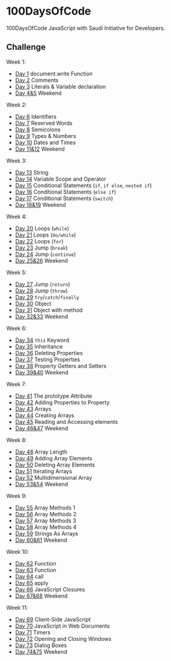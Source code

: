 # 100DaysOfCode
100DaysOfCode JavaScript with Saudi Initiative for Developers.

## Challenge
Week 1:
* [Day 1](https://codepen.io/ReemaSaleh/pen/gOYwqjb?editors=0010) document.write Function <br>
* [Day 2](https://codepen.io/ReemaSaleh/pen/VwZmyQz?editors=0010#0) Comments <br>
* [Day 3](https://codepen.io/ReemaSaleh/pen/PoYWzXW) Literals & Variable declaration <br>
* [Day 4&5](https://codepen.io/ReemaSaleh/pen/KKPamdP?editors=0010#0) Weekend <br>

Week 2:
* [Day 6](https://codepen.io/ReemaSaleh/pen/rNByMXN?editors=0010#0) Identifiers <br> 
* [Day 7](https://codepen.io/ReemaSaleh/pen/KKPWjpV?editors=0010#0) Reserved Words <br>
* [Day 8](https://codepen.io/ReemaSaleh/pen/GRKmOBV?editors=0010#0) Semicolons <br>
* [Day 9](https://codepen.io/ReemaSaleh/pen/MWgoyLg?editors=0010#0) Types & Numbers <br>
* [Day 10](https://codepen.io/ReemaSaleh/pen/OJLgoER?editors=0010#0) Dates and Times <br>
* [Day 11&12](https://codepen.io/ReemaSaleh/pen/KKPqEpj?editors=0010) Weekend <br>

Week 3:
* [Day 13](https://codepen.io/ReemaSaleh/pen/aboyXWr) String <br>
* [Day 14](https://codepen.io/ReemaSaleh/pen/GRKMrwB?editors=0010#0) Variable Scope and Operator <br>
* [Day 15](https://codepen.io/ReemaSaleh/pen/zYOEdMW?editors=0010#0) Conditional Statements (```if```, ```if else```, ```nested if```)<br>
* [Day 16](https://codepen.io/ReemaSaleh/pen/RwbjNaB?editors=0010#0) Conditional Statements (```else if```)<br>
* [Day 17](https://codepen.io/pen/?editors=0010#0) Conditional Statements (```switch```)<br>
* [Day 18&19](https://codepen.io/ReemaSaleh/pen/BaBJXPM?editors=0010#0) Weekend <br>

Week 4:
* [Day 20](https://codepen.io/ReemaSaleh/pen/pozapVM?editors=0010#0) Loops (```while```) <br>
* [Day 21](https://codepen.io/ReemaSaleh/pen/xxKWxMv?editors=0010#0) Loops (```do/while```) <br>
* [Day 22](https://codepen.io/ReemaSaleh/pen/YzKavqe?editors=0010#0) Loops (```for```) <br> 
* [Day 23](https://codepen.io/ReemaSaleh/pen/JjPvPXW?editors=0010#0) Jump (```break```) <br>
* [Day 24](https://codepen.io/ReemaSaleh/pen/aboKOxw?editors=0010#0) Jump (```continue```) <br>
* [Day 25&26](https://codepen.io/ReemaSaleh/pen/NWKzZNQ) Weekend <br>

Week 5:
* [Day 27](https://codepen.io/ReemaSaleh/pen/pozZpMK) Jump (```return```) <br>
* [Day 28](https://codepen.io/ReemaSaleh/pen/bGbjjoP?editors=0011) Jump (```throw```) <br>
* [Day 29](https://codepen.io/ReemaSaleh/pen/ZEzMWyw?editors=0010#0) ```try```/```catch```/```finally``` <br>
* [Day 30](https://codepen.io/ReemaSaleh/pen/oNvPWQz?editors=0010#0) Object <br>
* [Day 31](https://codepen.io/ReemaSaleh/pen/gOYBQxv?editors=0010#0) Object with method <br>
* [Day 32&33](https://codepen.io/ReemaSaleh/pen/WNeLwZo?editors=0011) Weekend <br>

Week 6:
* [Day 34](https://codepen.io/ReemaSaleh/pen/mdbvPzb?editors=0010#0) ```this``` Keyword <br>
* [Day 35](https://codepen.io/ReemaSaleh/pen/gOYEbEj) Inheritance <br>
* [Day 36](https://codepen.io/ReemaSaleh/pen/jONJEJj?editors=0010#0) Deleting Properties <br>
* [Day 37](https://codepen.io/ReemaSaleh/pen/PoYLXqm) Testing Properties <br>
* [Day 38](https://codepen.io/ReemaSaleh/pen/XWrQRbm) Property Getters and Setters <br>
* [Day 39&40](https://codepen.io/ReemaSaleh/pen/aborwZV?editors=0010#0) Weekend <br>

Week 7:
* [Day 41](https://codepen.io/ReemaSaleh/pen/LYPoJop?editors=0011) The prototype Attribute <br>
* [Day 42](https://codepen.io/ReemaSaleh/pen/jONodwd?editors=0010) Adding Properties to Property <br>
* [Day 43](https://codepen.io/ReemaSaleh/pen/OJLKJNB) Arrays <br>
* [Day 44](https://codepen.io/ReemaSaleh/pen/pozMxbV?editors=0010#0) Creating Arrays <br> 
* [Day 45](https://codepen.io/ReemaSaleh/pen/jONggLM?editors=0010#0) Reading and Accessing elements <br> 
* [Day 46&47](https://codepen.io/ReemaSaleh/pen/YzzKLGO?editors=0010#0) Weekend <br>

Week 8:
* [Day 48](https://codepen.io/ReemaSaleh/pen/xxxxMKj?editors=0010#0) Array Length <br>
* [Day 49](https://codepen.io/ReemaSaleh/pen/yLLLZyb) Adding Array Elements <br>
* [Day 50](https://codepen.io/ReemaSaleh/pen/WNNbEZq?editors=0010#0) Deleting Array Elements <br>
* [Day 51](https://codepen.io/ReemaSaleh/pen/ZEEYxem) Iterating Arrays <br>
* [Day 52](https://codepen.io/ReemaSaleh/pen/bGGdWod?editors=0010#0) Multidimensional Array <br>
* [Day 53&54](https://codepen.io/ReemaSaleh/pen/mddexrd) Weekend <br>

Week 9:
* [Day 55](https://codepen.io/ReemaSaleh/pen/vYYLwZd?editors=0010#0) Array Methods 1 <br>
* [Day 56](https://codepen.io/ReemaSaleh/pen/vYYGRmv?editors=0010#0) Array Methods 2 <br>
* [Day 57](https://codepen.io/ReemaSaleh/pen/MWWePox?editors=0010#0) Array Methods 3 <br>
* [Day 58](https://codepen.io/ReemaSaleh/pen/LYYZgjN) Array Methods 4 <br>
* [Day 59](https://codepen.io/ReemaSaleh/pen/wvvWYqm) Strings As Arrays <br>
* [Day 60&61](https://codepen.io/ReemaSaleh/pen/QWWKQZZ?editors=0010#0) Weekend <br>

Week 10:
* [Day 62](https://codepen.io/ReemaSaleh/pen/GRRNMvj?editors=0010) Function <br>
* [Day 63](https://codepen.io/ReemaSaleh/pen/BaaQMaK?editors=0010#0) Function <br>
* [Day 64](https://codepen.io/ReemaSaleh/pen/jOOyYbN?editors=0010#0) call <br>
* [Day 65](https://codepen.io/ReemaSaleh/pen/MWWpZOw?editors=0010#0) apply <br>
* [Day 66](https://codepen.io/ReemaSaleh/pen/MWWmzZz?editors=0010#0) JavaScript Closures <br>
* [Day 67&68](https://codepen.io/ReemaSaleh/pen/abbyVdY) Weekend <br>

Week 11:
* [Day 69](https://codepen.io/ReemaSaleh/pen/KKKvZMR) Client-Side JavaScript <br>
* [Day 70]() JavaScript in Web Documents <br>
* [Day 71](https://codepen.io/ReemaSaleh/pen/ExxwMPX) Timers <br>
* [Day 72]() Opening and Closing Windows <br>
* [Day 73]() Dialog Boxes <br>
* [Day 74&75]() Weekend <br>
